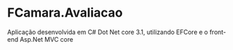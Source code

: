 # FCamara.Avaliacao
Aplicação desenvolvida em C# Dot Net core 3.1, utilizando EFCore e o front-end Asp.Net MVC core
